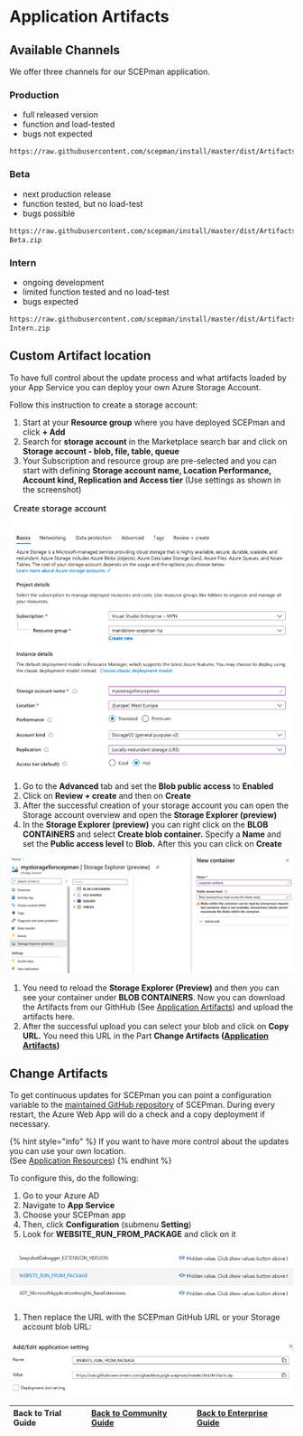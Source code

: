 # Application Artifacts

## Available Channels

We offer three channels for our SCEPman application.

### Production

* full released version
* function and load-tested
* bugs not expected

```text
https://raw.githubusercontent.com/scepman/install/master/dist/Artifacts.zip
```

### Beta

* next production release
* function tested, but no load-test
* bugs possible

```text
https://raw.githubusercontent.com/scepman/install/master/dist/Artifacts-Beta.zip
```

### Intern

* ongoing development
* limited function tested and no load-test
* bugs expected

```text
https://raw.githubusercontent.com/scepman/install/master/dist/Artifacts-Intern.zip
```

## Custom Artifact location

To have full control about the update process and what artifacts loaded by your App Service you can deploy your own Azure Storage Account.

Follow this instruction to create a storage account:

1. Start at your **Resource group** where you have deployed SCEPman and click **+ Add**
2. Search for **storage account** in the Marketplace search bar and click on **Storage account - blob, file, table, queue**
3. Your Subscription and resource group are pre-selected and you can start with defining **Storage account name, Location Performance, Account kind, Replication and Access tier** \(Use settings as shown in the screenshot\)

![](../../.gitbook/assets/image.png)

1. Go to the **Advanced** tab and set the **Blob public access** to **Enabled**  
2. Click on **Review + create** and then on **Create**  
3. After the successful creation of your storage account you can open the Storage account overview and open the **Storage Explorer \(preview\)**  
4. In the **Storage Explorer \(preview\)** you can right click on the **BLOB CONTAINERS** and select **Create blob container.** Specify a **Name** and set the **Public access level** to **Blob.** After this you can click on **Create**

![](../../.gitbook/assets/screenshot-2020-07-09-at-17.20.42.png)

1. You need to reload the **Storage Explorer \(Preview\)** and then you can see your container under **BLOB CONTAINERS**. Now you can download the Artifacts from our GithHub \(See [Application Artifacts](application-artifacts.md#available-channels)\) and upload the artifacts here.  
2. After the successful upload you can select your blob and click on **Copy URL.** You need this URL in the Part **Change Artifacts \(**[**Application Artifacts**](application-artifacts.md#change-artifacts)**\)**

## Change Artifacts

To get continuous updates for SCEPman you can point a configuration variable to the [maintained GitHub repository](https://github.com/scepman/install) of SCEPman. During every restart, the Azure Web App will do a check and a copy deployment if necessary.

{% hint style="info" %}
If you want to have more control about the updates you can use your own location.  
\(See [Application Resources](application-artifacts.md#custom-artifact-location)\)
{% endhint %}

To configure this, do the following:

1. Go to your Azure AD
2. Navigate to **App Service**
3. Choose your SCEPman app
4. Then, click **Configuration** \(submenu **Setting**\)
5. Look for **WEBSITE\_RUN\_FROM\_PACKAGE** and click on it

![](../../.gitbook/assets/scepman_optional2%20%283%29%20%283%29%20%283%29%20%283%29%20%283%29%20%283%29%20%283%29%20%282%29%20%281%29.png)

1. Then replace the URL with the SCEPman GitHub URL or your Storage account blob URL:

![](../../.gitbook/assets/screen-shot-2021-01-19-at-09.42.45.png)

| Back to Trial Guide | [Back to Community Guide](../../getting-started/community-guide.md#step-5-deploy-storage-account-and-change-artifacts) | ​[Back to Enterprise Guide​](../../getting-started/enterprise-guide.md#step-5-deploy-storage-account-and-change-artifacts) |
| :--- | :--- | :--- |


